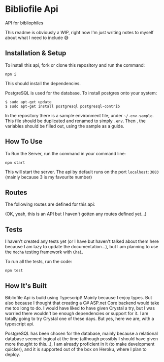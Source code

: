 # Bibliofile Api
API for bibliophiles

This readme is obviously a WIP, right now I'm just writing notes to myself about what I need to include 😅

## Installation & Setup

To install this api, fork or clone this repository and run the command:

```
npm i
```
This should install the dependencies.

PostgreSQL is used for the database. To install postgres onto your system:

```
$ sudo apt-get update
$ sudo apt-get install postgresql postgresql-contrib
```

In the repository there is a sample environment file, under `~/.env.sample`. This file should be duplicated and renamed to simply `.env`. Then , the variables should be filled out, using the sample as a guide.

## How To Use

To Run the Server, run the command in your command line:

```
npm start
```

This will start the server. The api by default runs on the port `localhost:3003` (mainly because 3 is my favourite number)

## Routes

The following routes are defined for this api:

(OK, yeah, this is an API but I haven't gotten any routes defined yet...)

## Tests

I haven't created any tests yet (or I have but haven't talked about them here because I am lazy to update the documentation...), but I am planning to use the `Mocha` testing framework with `Chai`.

To run all the tests, run the code:

```
npm test
```

## How It's Built

Bibliofile Api is build using Typescript! Mainly because I enjoy types. But also because I thought that creating a C# ASP.net Core backend would take me too long to do. I would have liked to have given Crystal a try, but I was worried there wouldn't be enough dependencies or support for it. I am totally going to try Crystal one of these days. But yes, here we are, with a typescript api.

PostgreSQL has been chosen for the database, mainly because a relational database seemed logical at the time (although possibly I should have given more thought to this...), I am already proficient in it (to make development quicker), and it is supported out of the box on Heroku, where I plan to deploy.